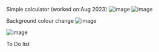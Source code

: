 Simple calculator (worked on:Aug 2023)
![image](https://github.com/SunithaSree/SimpleJS/assets/129870333/bc7b780b-7338-4ac1-b810-22b9abf5b5bb)
![image](https://github.com/SunithaSree/SimpleJS/assets/129870333/fb4eedf9-0d9d-4bb7-8724-50d875ab1d4e)

Background colour change
![image](https://github.com/SunithaSree/SimpleJS/assets/129870333/82e81b6e-dbe5-49f3-ac66-10dd4c493bd0)

![image](https://github.com/SunithaSree/SimpleJS/assets/129870333/b5bf1689-a8e2-4388-80fe-abbc8bccd223)

To Do list




